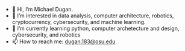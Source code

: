 - 👋 Hi, I’m Michael Dugan. 
- 👀 I’m interested in data analysis, computer architecture, robotics, cryptocurrency, cybersecurity, and machine learning.
- 🌱 I’m currently learning python, computer archetecture and design, cybersecurity, and robotics
- 📫 How to reach me: dugan.183@osu.edu

<!---
mtdugan/mtdugan is a ✨ special ✨ repository because its `README.md` (this file) appears on your GitHub profile.
You can click the Preview link to take a look at your changes.
--->
